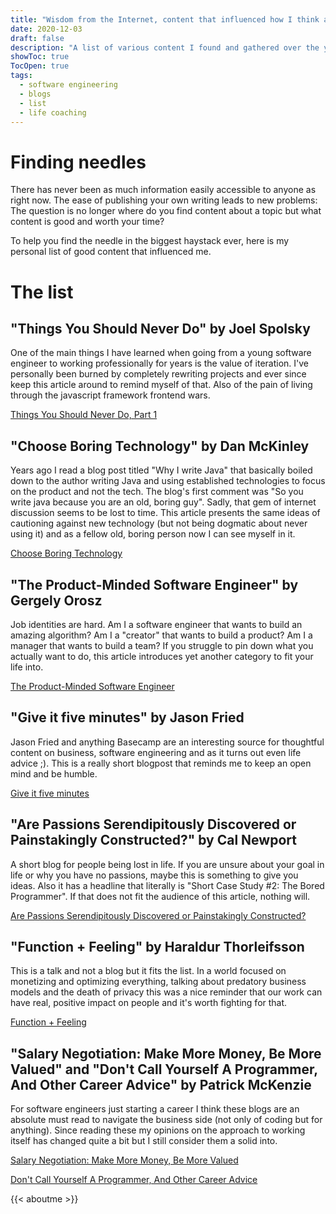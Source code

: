```yaml
---
title: "Wisdom from the Internet, content that influenced how I think about software (and life)."
date: 2020-12-03
draft: false
description: "A list of various content I found and gathered over the years that influenced me at the time or gave me new ideas. Mainly focused on software engineering and generic life advice."
showToc: true
TocOpen: true
tags:
  - software engineering
  - blogs
  - list
  - life coaching
---
```


# Finding needles

There has never been as much information easily accessible to anyone as right now. The ease of publishing your own writing leads to new problems: The question is no longer where do you find content about a topic but what content is good and worth your time? 

To help you find the needle in the biggest haystack ever, here is my personal list of good content that influenced me.

# The list

## "Things You Should Never Do" by Joel Spolsky
One of the main things I have learned when going from a young software engineer to working professionally for years is the value of iteration. I've personally been burned by completely rewriting projects and ever since keep this article around to remind myself of that. Also of the pain of living through the javascript framework frontend wars.

[Things You Should Never Do, Part 1](https://www.joelonsoftware.com/2000/04/06/things-you-should-never-do-part-i/)

## "Choose Boring Technology" by Dan McKinley
Years ago I read a blog post titled "Why I write Java" that basically boiled down to the author writing Java and using established technologies to focus on the product and not the tech. The blog's first comment was "So you write java because you are an old, boring guy". Sadly, that gem of internet discussion seems to be lost to time. This article presents the same ideas of cautioning against new technology (but not being dogmatic about never using it) and as a fellow old, boring person now I can see myself in it.

[Choose Boring Technology](https://mcfunley.com/choose-boring-technology)

## "The Product-Minded Software Engineer" by Gergely Orosz
Job identities are hard. Am I a software engineer that wants to build an amazing algorithm? Am I a "creator" that wants to build a product? Am I a manager that wants to build a team? If you struggle to pin down what you actually want to do, this article introduces yet another category to fit your life into.

[The Product-Minded Software Engineer](https://blog.pragmaticengineer.com/the-product-minded-engineer/)

## "Give it five minutes" by Jason Fried
Jason Fried and anything Basecamp are an interesting source for thoughtful content on business, software engineering and as it turns out even life advice ;). This is a really short blogpost that reminds me to keep an open mind and be humble.

[Give it five minutes](https://signalvnoise.com/posts/3124-give-it-five-minutes)

## "Are Passions Serendipitously Discovered or Painstakingly Constructed?" by Cal Newport
A short blog for people being lost in life. If you are unsure about your goal in life or why you have no passions, maybe this is something to give you ideas. Also it has a headline that literally is "Short Case Study #2: The Bored Programmer". If that does not fit the audience of this article, nothing will.

[Are Passions Serendipitously Discovered or Painstakingly Constructed?](https://www.calnewport.com/blog/2009/11/24/are-passions-serendipitously-discovered-or-painstakingly-constructed/)

## "Function + Feeling" by Haraldur Thorleifsson
This is a talk and not a blog but it fits the list. In a world focused on monetizing and optimizing everything, talking about predatory business models and the death of privacy this was a nice reminder that our work can have real, positive impact on people and it's worth fighting for that.

[Function + Feeling](https://www.youtube.com/watch?v=WBB7A9kbH-k&feature=emb_title)

## "Salary Negotiation: Make More Money, Be More Valued" and "Don't Call Yourself A Programmer, And Other Career Advice" by Patrick McKenzie
For software engineers just starting a career I think these blogs are an absolute must read to navigate the business side (not only of coding but for anything). Since reading these my opinions on the approach to working itself has changed quite a bit but I still consider them a solid into.

[Salary Negotiation: Make More Money, Be More Valued](https://www.kalzumeus.com/2012/01/23/salary-negotiation/)

[Don't Call Yourself A Programmer, And Other Career Advice](https://www.kalzumeus.com/2011/10/28/dont-call-yourself-a-programmer/)



{{< aboutme >}}
